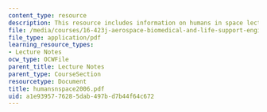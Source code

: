 ```yaml
---
content_type: resource
description: This resource includes information on humans in space lecture notes.
file: /media/courses/16-423j-aerospace-biomedical-and-life-support-engineering-spring-2006/a1e9395776285dab497bd7b44f64c672_humansnspace2006.pdf
file_type: application/pdf
learning_resource_types:
- Lecture Notes
ocw_type: OCWFile
parent_title: Lecture Notes
parent_type: CourseSection
resourcetype: Document
title: humansnspace2006.pdf
uid: a1e93957-7628-5dab-497b-d7b44f64c672
---
```

